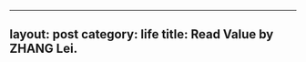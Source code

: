 <!--
 * @Author: Xiaolong Zhu
 * @Date: 2020-10-12 15:17:21
 * @LastEditors: Xiaolong Zhu
 * @LastEditTime: 2020-10-12 15:51:28
 * @Description: 
-->
---
layout: post
category: life
title: Read Value by ZHANG Lei.
---
